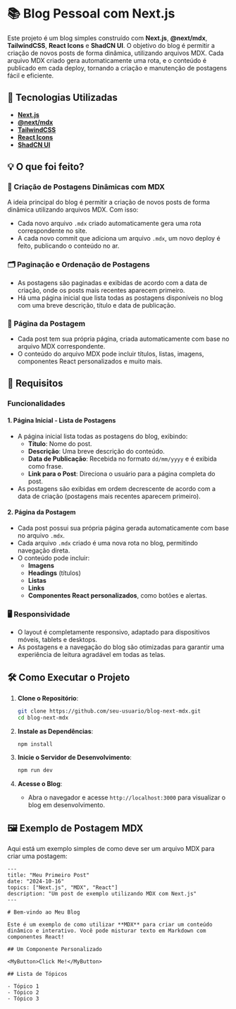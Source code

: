 # 📚 Blog Pessoal com Next.js

Este projeto é um blog simples construído com **Next.js**, **@next/mdx**, **TailwindCSS**, **React Icons** e **ShadCN UI**. O objetivo do blog é permitir a criação de novos posts de forma dinâmica, utilizando arquivos MDX. Cada arquivo MDX criado gera automaticamente uma rota, e o conteúdo é publicado em cada deploy, tornando a criação e manutenção de postagens fácil e eficiente.

## 🚀 Tecnologias Utilizadas

- **[Next.js](https://nextjs.org/)**
- **[@next/mdx](https://mdxjs.com/)**
- **[TailwindCSS](https://tailwindcss.com/)**
- **[React Icons](https://react-icons.github.io/react-icons/)**
- **[ShadCN UI](https://shadcn.dev/)**

## 💡 O que foi feito?

### 📝 Criação de Postagens Dinâmicas com MDX
A ideia principal do blog é permitir a criação de novos posts de forma dinâmica utilizando arquivos MDX. Com isso:
- Cada novo arquivo `.mdx` criado automaticamente gera uma rota correspondente no site.
- A cada novo commit que adiciona um arquivo `.mdx`, um novo deploy é feito, publicando o conteúdo no ar.

### 🗂️ Paginação e Ordenação de Postagens
- As postagens são paginadas e exibidas de acordo com a data de criação, onde os posts mais recentes aparecem primeiro.
- Há uma página inicial que lista todas as postagens disponíveis no blog com uma breve descrição, título e data de publicação.
  
### 📄 Página da Postagem
- Cada post tem sua própria página, criada automaticamente com base no arquivo MDX correspondente.
- O conteúdo do arquivo MDX pode incluir títulos, listas, imagens, componentes React personalizados e muito mais.

## 🔨 Requisitos

### Funcionalidades

#### 1. **Página Inicial - Lista de Postagens**
   - A página inicial lista todas as postagens do blog, exibindo:
     - **Título**: Nome do post.
     - **Descrição**: Uma breve descrição do conteúdo.
     - **Data de Publicação**: Recebida no formato `dd/mm/yyyy` e é exibida como frase.
     - **Link para o Post**: Direciona o usuário para a página completa do post.
   - As postagens são exibidas em ordem decrescente de acordo com a data de criação (postagens mais recentes aparecem primeiro).
   
#### 2. **Página da Postagem**
   - Cada post possui sua própria página gerada automaticamente com base no arquivo `.mdx`.
   - Cada arquivo `.mdx` criado é uma nova rota no blog, permitindo navegação direta.
   - O conteúdo pode incluir:
     - **Imagens**
     - **Headings** (títulos)
     - **Listas**
     - **Links**
     - **Componentes React personalizados**, como botões e alertas.

### 🖥️ Responsividade
- O layout é completamente responsivo, adaptado para dispositivos móveis, tablets e desktops.
- As postagens e a navegação do blog são otimizadas para garantir uma experiência de leitura agradável em todas as telas.

## 🛠️ Como Executar o Projeto

1. **Clone o Repositório**:
   ```bash
   git clone https://github.com/seu-usuario/blog-next-mdx.git
   cd blog-next-mdx
   ```

2. **Instale as Dependências**:
   ```bash
   npm install
   ```

3. **Inicie o Servidor de Desenvolvimento**:
   ```bash
   npm run dev
   ```

4. **Acesse o Blog**:
   - Abra o navegador e acesse `http://localhost:3000` para visualizar o blog em desenvolvimento.

## 🖼️ Exemplo de Postagem MDX

Aqui está um exemplo simples de como deve ser um arquivo MDX para criar uma postagem:

```mdx
---
title: "Meu Primeiro Post"
date: "2024-10-16"
topics: ["Next.js", "MDX", "React"]
description: "Um post de exemplo utilizando MDX com Next.js"
---

# Bem-vindo ao Meu Blog

Este é um exemplo de como utilizar **MDX** para criar um conteúdo dinâmico e interativo. Você pode misturar texto em Markdown com componentes React!

## Um Componente Personalizado

<MyButton>Click Me!</MyButton>

## Lista de Tópicos

- Tópico 1
- Tópico 2
- Tópico 3

```